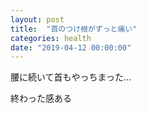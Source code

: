 ```yaml
---
layout: post
title:  "首のつけ根がずっと痛い"
categories: health
date: "2019-04-12 00:00:00"
---
```


腰に続いて首もやっちまった...

終わった感ある